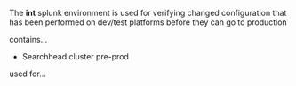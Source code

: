 The **int** splunk environment is used for verifying changed configuration that has been performed on dev/test 
platforms before they can go to production

contains...
- Searchhead cluster pre-prod

used for...
